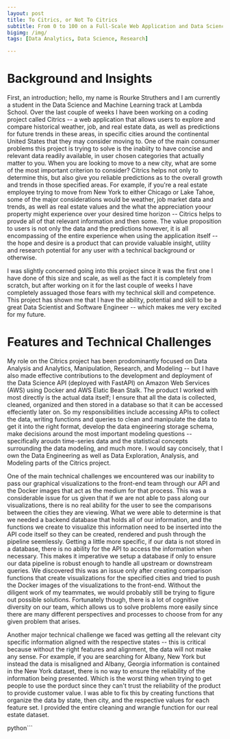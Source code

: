 ```yaml
---
layout: post
title: To Citrics, or Not To Citrics
subtitle: From 0 to 100 on a Full-Scale Web Application and Data Science Project
bigimg: /img/
tags: [Data Analytics, Data Science, Research]

---
```


# Background and Insights
First, an introduction; hello, my name is Rourke Struthers and I am currently a student in the Data Science and Machine Learning track at Lambda School. Over the last couple of 
weeks I have been working on a coding project called Citrics -- a web application that allows users to explore and compare historical weather, job, and real estate data, as well 
as predictions for future trends in these areas, in specific cities around the continental United States that they may consider moving to. One of the main consumer problems this 
project is trying to solve is the inabiity to have concise and relevant data readily available, in user chosen categories that actually matter to you. When you are looking to 
move to a new city, what are some of the most important criterion to consider? Citrics helps not only to determine this, but also give you reliable predictions as to the overall 
growth and trends in those specified areas. For example, if you're a real estate employee trying to move from New York to either Chicago or Lake Tahoe, some of the major 
considerations would be weather, job market data and trends, as well as real estate values and the what the appreciation yoour property might experience over your desired time 
horizon -- Citrics helps to provde all of that relevant information and then some. The value proposition to users is not only the data and the predictions however, it is all 
encompassing of the entire experience when using the application itself -- the hope and desire is a product that can provide valuable insight, utility and research potential for 
any user with a technical background or otherwise.  

I was slightly concerned going into this project since it was the first one I have done of this size and scale, as well as the fact it is completely from scratch, but after 
working on it for the last couple of weeks I have completely assuaged those fears with my technical skill and competence. This project has shown me that I have the ability, 
potential and skill to be a great Data Scientist and Software Engineer -- which makes me very excited for my future.


# Features and Technical Challenges
My role on the Citrics project has been prodominantly focused on Data Analysis and Analytics, Manipulation, Research, and Modeling -- but I have also made effective 
contributions to the development and deployment of the Data Science API (deployed with FastAPI) on Amazon Web Services (AWS) using Docker and AWS Elatic Bean Stalk. The product 
I worked with most directly is the actual data itself; I ensure that all the data is collected, cleaned, organized and then stored in a database so that it can be accessed 
effeciently later on. So my responsibilities include accessing APIs to collect the data, writing functions and queries to clean and manipulate the data to get it into the right 
format, develop the data engineering storage schema, make decisions around the most important modeling questions -- specifically aroudn time-series data and the statistical 
concepts surrounding the data modeling, and much more. I would say concisely, that I own the Data Engineering as well as Data Exploration, Analysis, and Modeling parts of the 
Citrics project.

One of the main technical challenges we encountered was our inability to pass our graphical visualizations to the front-end team through our API and the Docker images that act 
as the medium for that process. This was a considerable issue for us given that if we are not able to pass along our visualizations, there is no real ability for the user to see
the comparisons between the cities they are viewing. What we were able to determine is that we needed a backend database that holds all of our information, and the functions we 
create to visualize this information need to be inserted into the API code itself so they can be created, rendered and push through the pipeline seemlessly. Getting a little 
more specific, if our data is not stored in a database, there is no ability for the API to access the information when necessary. This makes it imperative we setup a database if 
only to ensure our data pipeline is robust enough to handle all upstream or downstream queries. We discovered this was an issue only after creating comparison functions that 
create visualizations for the specified cities and tried to push the Docker images of the visualizations to the front-end. Without the diligent work of my teammates, we 
would probably still be trying to figure out possible solutions. Fortunately though, there is a lot of cognitive diversity on our team, which allows us to solve problems more 
easily since there are many different perspectives and processes to choose from for any given problem that arises.  

Another major technical challenge we faced was getting all the relevant city specific information aligned with the respective states -- this is critical because without the 
right features and alignment, the data will not make any sense. For example, if you are searching for Albany, New York but instead the data is misaligned and Albany, Georgia 
information is contained in the New York dataset, there is  no way to ensure the reliability of the information being presented. Which is the worst thing when trying to get 
people to use the porduct since they can't trust the reliability of the product to provide customer value. I was able to fix this by creating functions that organize the data by 
state, then city, and the respective values for each feature set. I provided the entire cleaning and wrangle function for our real estate dataset. 

python```


```








